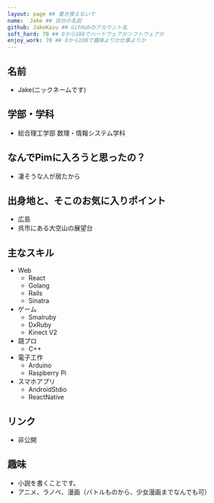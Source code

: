```yaml
---
layout: page ## 書き換えないで
name:  Jake ## 自分の名前
github: JakeKazu ## GitHubのアカウント名
soft_hard: 70 ## 0から100でハードウェアかソフトウェアか
enjoy_work: 70 ## 0から100で趣味よりか仕事よりか
---
```


## 名前
- Jake(ニックネームです)

## 学部・学科
- 総合理工学部 数理・情報システム学科

## なんでPimに入ろうと思ったの？
- 凄そうな人が居たから

## 出身地と、そこのお気に入りポイント
- 広島
- 呉市にある大空山の展望台

## 主なスキル
- Web
  - React
  - Golang
  - Rails
  - Sinatra
- ゲーム
  - Smalruby
  - DxRuby
  - Kinect V2
- 競プロ
  - C++
- 電子工作
  - Arduino
  - Raspberry Pi
- スマホアプリ
  - AndroidStdio
  - ReactNative

## リンク
- 非公開

## 趣味
- 小説を書くことです。
- アニメ、ラノベ、漫画（バトルものから、少女漫画までなんでも可）
